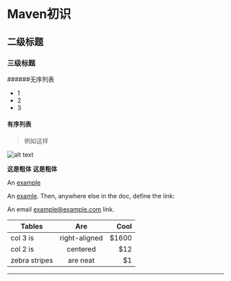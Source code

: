 # Maven初识

## 二级标题

### 三级标题


######无序列表
* 1
* 2
* 3

#### 有序列表

> 例如这样

![alt text](/path/img.jpg "Title")

**这是粗体**
__这是粗体__

An [example](http://url.com/ "Title")

An [examle][id]. Then, anywhere
else in the doc, define the link:

An email <example@example.com> link.

  [id]: http://example.com/  "Title"

| Tables        | Are           | Cool  |
| ------------- |:-------------:| -----:|
| col 3 is      | right-aligned | $1600 |
| col 2 is      | centered      |   $12 |
| zebra stripes | are neat      |    $1 |

***
